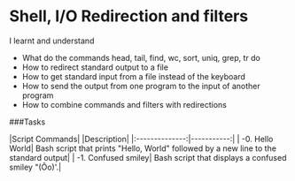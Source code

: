 # Shell, I/O Redirection and filters
I learnt and understand

- What do the commands head, tail, find, wc, sort, uniq, grep, tr do
- How to redirect standard output to a file
- How to get standard input from a file instead of the keyboard
- How to send the output from one program to the input of another program
- How to combine commands and filters with redirections

###Tasks

|Script Commands| |Description|
|:--------------:|-----------:|
| -0. Hello World| Bash script that prints "Hello, World" followed by a new line to the standard output|
| -1. Confused smiley| Bash script that displays a confused smiley "(Ôo)'.|


